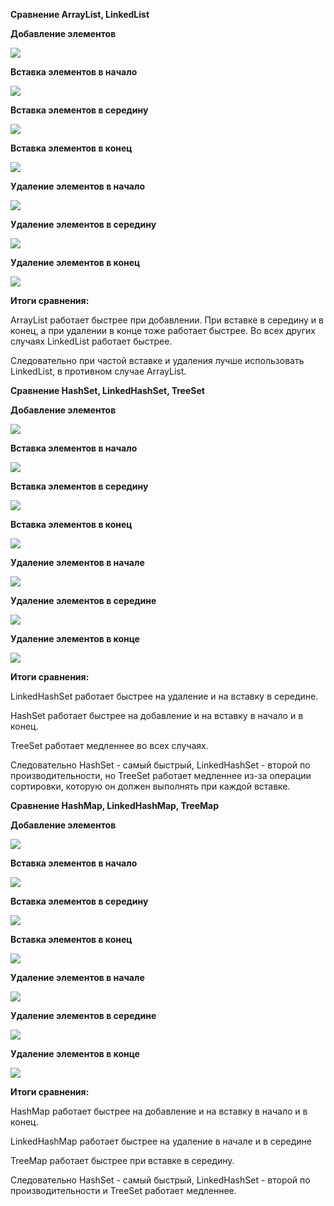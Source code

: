 ﻿**Сравнение ArrayList, LinkedList**

**Добавление элементов**

![](Aspose.Words.d8b3685e-321a-4f6e-99ef-60e124891a87.001.png)

**Вставка элементов в начало**

![](Aspose.Words.d8b3685e-321a-4f6e-99ef-60e124891a87.002.png)

**Вставка элементов в середину**

![](Aspose.Words.d8b3685e-321a-4f6e-99ef-60e124891a87.003.png)

**Вставка элементов в конец**

![](Aspose.Words.d8b3685e-321a-4f6e-99ef-60e124891a87.004.png)

**Удаление элементов в начало**

![](Aspose.Words.d8b3685e-321a-4f6e-99ef-60e124891a87.005.png)

**Удаление элементов в середину**

![](Aspose.Words.d8b3685e-321a-4f6e-99ef-60e124891a87.005.png)

**Удаление элементов в конец**

![](Aspose.Words.d8b3685e-321a-4f6e-99ef-60e124891a87.006.png)

**Итоги сравнения:**

ArrayList работает быстрее при добавлении. При вставке в середину и в конец, а при удалении в конце тоже работает быстрее. Во всех других случаях LinkedList работает быстрее.

Следовательно при частой вставке и удаления лучше использовать LinkedList, в противном случае ArrayList. 













**Сравнение HashSet, LinkedHashSet, TreeSet**

**Добавление элементов**

![](Aspose.Words.d8b3685e-321a-4f6e-99ef-60e124891a87.007.png)

**Вставка элементов в начало**

![](Aspose.Words.d8b3685e-321a-4f6e-99ef-60e124891a87.008.png)

**Вставка элементов в середину**

![](Aspose.Words.d8b3685e-321a-4f6e-99ef-60e124891a87.009.png)

**Вставка элементов в конец**

![](Aspose.Words.d8b3685e-321a-4f6e-99ef-60e124891a87.010.png)

**Удаление элементов в начале**

![](Aspose.Words.d8b3685e-321a-4f6e-99ef-60e124891a87.011.png)

**Удаление элементов в середине**

![](Aspose.Words.d8b3685e-321a-4f6e-99ef-60e124891a87.008.png)

**Удаление элементов в конце**

![](Aspose.Words.d8b3685e-321a-4f6e-99ef-60e124891a87.012.png)

**Итоги сравнения:**

LinkedHashSet работает быстрее на удаление и на вставку в середине.

HashSet работает быстрее на добавление и на вставку в начало и в конец.

TreeSet работает медленнее во всех случаях. 

Следовательно HashSet - самый быстрый, LinkedHashSet - второй по производительности, но TreeSet работает медленнее из-за операции сортировки, которую он должен выполнять при каждой вставке.

**Сравнение HashMap, LinkedHashMap, TreeMap**

**Добавление элементов**

![](Aspose.Words.d8b3685e-321a-4f6e-99ef-60e124891a87.008.png)

**Вставка элементов в начало**

![](Aspose.Words.d8b3685e-321a-4f6e-99ef-60e124891a87.013.png)

**Вставка элементов в середину**

![](Aspose.Words.d8b3685e-321a-4f6e-99ef-60e124891a87.014.png)

**Вставка элементов в конец**

![](Aspose.Words.d8b3685e-321a-4f6e-99ef-60e124891a87.015.png)

**Удаление элементов в начале**

![](Aspose.Words.d8b3685e-321a-4f6e-99ef-60e124891a87.016.png)

**Удаление элементов в середине**

![](Aspose.Words.d8b3685e-321a-4f6e-99ef-60e124891a87.017.png)

**Удаление элементов в конце**

![](Aspose.Words.d8b3685e-321a-4f6e-99ef-60e124891a87.010.png)

**Итоги сравнения:**

HashMap работает быстрее на добавление и на вставку в начало и в конец.

LinkedHashMap работает быстрее на удаление в начале и в середине

TreeMap работает быстрее при вставке в середину.

Следовательно HashSet - самый быстрый, LinkedHashSet - второй по производительности и TreeSet работает медленнее.

